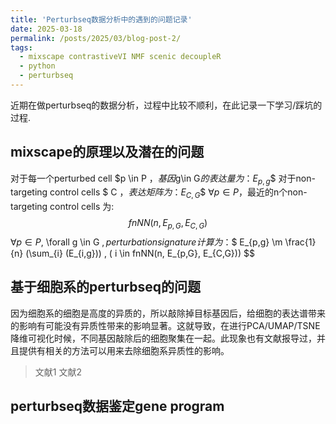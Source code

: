 ```yaml
---
title: 'Perturbseq数据分析中的遇到的问题记录'
date: 2025-03-18
permalink: /posts/2025/03/blog-post-2/
tags:
  - mixscape contrastiveVI NMF scenic decoupleR
  - python
  - perturbseq
---
```


近期在做perturbseq的数据分析，过程中比较不顺利，在此记录一下学习/踩坑的过程.


mixscape的原理以及潜在的问题
----
对于每一个perturbed cell $p \in P $，基因$g\in G$的表达量为：$$E_{p,g}$$
对于non-targeting control cells $ C $，表达矩阵为：$$E_{C,G}$$
$\forall p \in P$，最近的n个non-targeting control cells 为: $$fnNN(n, E_{p,G}, E_{C,G})$$
$\forall p \in P,$ \forall g \in G $, perturbation signature计算为：$$ E_{p,g} \m \frac{1}{n} (\sum_{i} (E_{i,g})) , ( i \in fnNN(n, E_{p,G}, E_{C,G})) $$


基于细胞系的perturbseq的问题
----
因为细胞系的细胞是高度的异质的，所以敲除掉目标基因后，给细胞的表达谱带来的影响有可能没有异质性带来的影响显著。这就导致，在进行PCA/UMAP/TSNE降维可视化时候，不同基因敲除后的细胞聚集在一起。此现象也有文献报导过，并且提供有相关的方法可以用来去除细胞系异质性的影响。
> 文献1
> 文献2



perturbseq数据鉴定gene program
----


